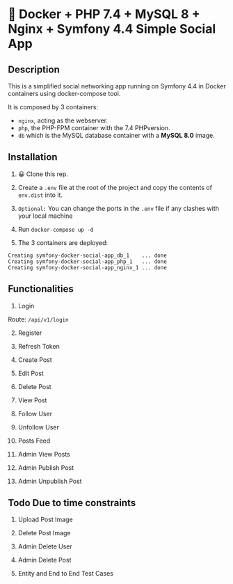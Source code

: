# 🐳 Docker + PHP 7.4 + MySQL 8 + Nginx + Symfony 4.4 Simple Social App

## Description

This is a simplified social networking app running on Symfony 4.4 in Docker containers using docker-compose tool.

It is composed by 3 containers:

- `nginx`, acting as the webserver.
- `php`, the PHP-FPM container with the 7.4 PHPversion.
- `db` which is the MySQL database container with a **MySQL 8.0** image.

## Installation

1. 😀 Clone this rep.

2. Create a `.env` file at the root of the project and copy the contents of `env.dist` into it.

3. `Optional:` You can change the ports in the `.env` file if any clashes with your local machine

4. Run `docker-compose up -d`

5. The 3 containers are deployed:

```
Creating symfony-docker-social-app_db_1    ... done
Creating symfony-docker-social-app_php_1   ... done
Creating symfony-docker-social-app_nginx_1 ... done
```

## Functionalities

1. Login

 Route: `/api/v1/login`

2. Register

3. Refresh Token

4. Create Post

5. Edit Post

6. Delete Post

7. View Post

8. Follow User

9. Unfollow User

10. Posts Feed

11. Admin View Posts

12. Admin Publish Post

13. Admin Unpublish Post

## Todo Due to time constraints

1. Upload Post Image

2. Delete Post Image

3. Admin Delete User

4. Admin Delete Post

5. Entity and End to End Test Cases
